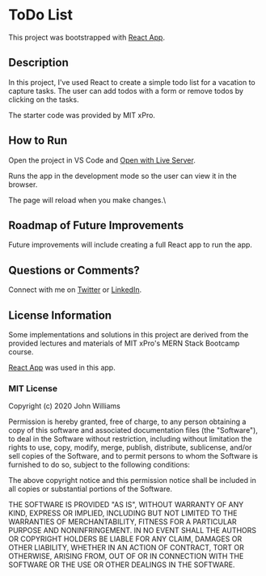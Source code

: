 # ToDo List

This project was bootstrapped with [React App](https://github.com/facebook/create-react-app).

## Description

In this project, I've used React to create a simple todo list for a vacation to capture tasks. The user can add todos with a form or remove todos by clicking on the tasks.

The starter code was provided by MIT xPro.

## How to Run

Open the project in VS Code and [Open with Live Server](https://marketplace.visualstudio.com/items?itemName=ritwickdey.LiveServer).

Runs the app in the development mode so the user can view it in the browser.

The page will reload when you make changes.\

## Roadmap of Future Improvements

Future improvements will include creating a full React app to run the app.

## Questions or Comments?

Connect with me on [Twitter](https://twitter.com/kristinedugan) or [LinkedIn](https://linkedin.com/in/kristinedugan).

## License Information

Some implementations and solutions in this project are derived from the provided lectures and materials of MIT xPro's MERN Stack Bootcamp course.

[React App](https://github.com/facebook/create-react-app) was used in this app.

### MIT License

Copyright (c) 2020 John Williams

Permission is hereby granted, free of charge, to any person obtaining a copy of this software and associated documentation files (the "Software"), to deal in the Software without restriction, including without limitation the rights to use, copy, modify, merge, publish, distribute, sublicense, and/or sell copies of the Software, and to permit persons to whom the Software is furnished to do so, subject to the following conditions:

The above copyright notice and this permission notice shall be included in all copies or substantial portions of the Software.

THE SOFTWARE IS PROVIDED "AS IS", WITHOUT WARRANTY OF ANY KIND, EXPRESS OR IMPLIED, INCLUDING BUT NOT LIMITED TO THE WARRANTIES OF MERCHANTABILITY, FITNESS FOR A PARTICULAR PURPOSE AND NONINFRINGEMENT. IN NO EVENT SHALL THE AUTHORS OR COPYRIGHT HOLDERS BE LIABLE FOR ANY CLAIM, DAMAGES OR OTHER LIABILITY, WHETHER IN AN ACTION OF CONTRACT, TORT OR OTHERWISE, ARISING FROM, OUT OF OR IN CONNECTION WITH THE SOFTWARE OR THE USE OR OTHER DEALINGS IN THE SOFTWARE.
